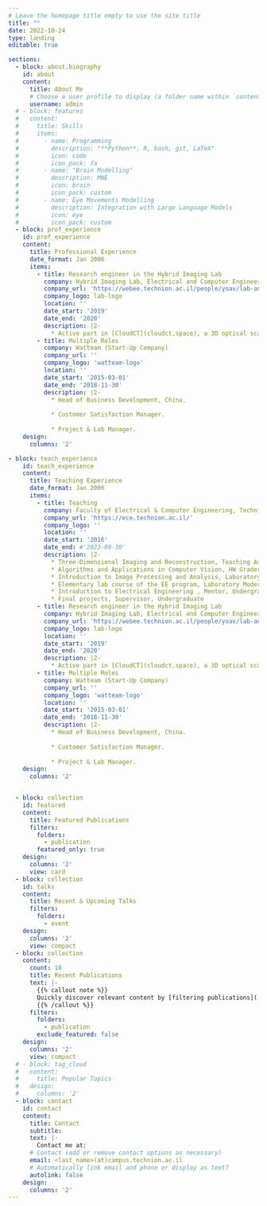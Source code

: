 ```yaml
---
# Leave the homepage title empty to use the site title
title: ""
date: 2022-10-24
type: landing
editable: true

sections:
  - block: about.biography
    id: about
    content:
      title: About Me
      # Choose a user profile to display (a folder name within `content/authors/`)
      username: admin
  # - block: features
  #   content:
  #     title: Skills
  #     items:
  #       - name: Programming
  #         description: "**Python**, R, bash, git, LaTeX"
  #         icon: code
  #         icon_pack: fa
  #       - name: "Brain Modelling"
  #         description: MNE
  #         icon: brain
  #         icon_pack: custom
  #       - name: Eye Movements Modelling
  #         description: Integration with Large Language Models
  #         icon: eye
  #         icon_pack: custom
  - block: prof_experience
    id: prof_experience
    content:
      title: Professional Experience
      date_format: Jan 2006
      items:
        - title: Research engineer in the Hybrid Imaging Lab
          company: Hybrid Imaging Lab, Electrical and Computer Engineering Faculty, Technion
          company_url: 'https://webee.technion.ac.il/people/yoav/lab-and-group/'
          company_logo: lab-logo
          location: ''
          date_start: '2019'
          date_end: '2020'
          description: |2-
            * Active part in [CloudCT](cloudct.space), a 3D optical scattering tomography space mission to probe clouds.
        - title: Multiple Roles
          company: Watteam (Start-Up Company)
          company_url: ''
          company_logo: 'watteam-logo'
          location: ''
          date_start: '2015-03-01'
          date_end: '2018-11-30'
          description: |2-
            * Head of Business Development, China.
            
            * Customer Satisfaction Manager.
            
            * Project & Lab Manager.
    design:
      columns: '2'

- block: teach_experience
    id: teach_experience
    content:
      title: Teaching Experience
      date_format: Jan 2006
      items:
        - title: Teaching
          company: Faculty of Electrical & Computer Engineering, Technion
          company_url: 'https://ece.technion.ac.il/'
          company_logo: ''
          location: ''
          date_start: '2016'
          date_end: #'2023-09-30'
          description: |2-
            * Three-Dimensional Imaging and Reconstruction, Teaching Assistant, Graduate
            * Algorithms and Applications in Computer Vision, HW Grader, Graduate & Undergrad.
            * Introduction to Image Processing and Analysis, Laboratory Moderator, Undergraduate
            * Elementary lab course of the EE program, Laboratory Moderator, Undergraduate
            * Introduction to Electrical Engineering , Mentor, Undergraduate
            * Final projects, Supervisor, Undergraduate
        - title: Research engineer in the Hybrid Imaging Lab
          company: Hybrid Imaging Lab, Electrical and Computer Engineering Faculty, Technion
          company_url: 'https://webee.technion.ac.il/people/yoav/lab-and-group/'
          company_logo: lab-logo
          location: ''
          date_start: '2019'
          date_end: '2020'
          description: |2-
            * Active part in [CloudCT](cloudct.space), a 3D optical scattering tomography space mission to probe clouds.
        - title: Multiple Roles
          company: Watteam (Start-Up Company)
          company_url: ''
          company_logo: 'watteam-logo'
          location: ''
          date_start: '2015-03-01'
          date_end: '2018-11-30'
          description: |2-
            * Head of Business Development, China.
            
            * Customer Satisfaction Manager.
            
            * Project & Lab Manager.
    design:
      columns: '2'


  - block: collection
    id: featured
    content:
      title: Featured Publications
      filters:
        folders:
          - publication
        featured_only: true
    design:
      columns: '2'
      view: card
  - block: collection
    id: talks
    content:
      title: Recent & Upcoming Talks
      filters:
        folders:
          - event
    design:
      columns: '2'
      view: compact
  - block: collection
    content:
      count: 10
      title: Recent Publications
      text: |-
        {{% callout note %}}
        Quickly discover relevant content by [filtering publications](./publication/).
        {{% /callout %}}
      filters:
        folders:
          - publication
        exclude_featured: false
    design:
      columns: '2'
      view: compact
  # - block: tag_cloud
  #   content:
  #     title: Popular Topics
  #   design:
  #     columns: '2'
  - block: contact
    id: contact
    content:
      title: Contact
      subtitle:
      text: |-
        Contact me at:
      # Contact (add or remove contact options as necessary)
      email: <last_name>(at)campus.technion.ac.il
      # Automatically link email and phone or display as text?
      autolink: false
    design:
      columns: '2'
---
```

